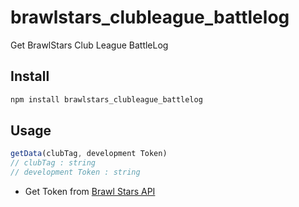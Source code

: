 # brawlstars_clubleague_battlelog

Get BrawlStars Club League BattleLog

## Install
```sh
npm install brawlstars_clubleague_battlelog
```

## Usage
```js
getData(clubTag, development Token)
// clubTag : string
// development Token : string
```

- Get Token from [Brawl Stars API](https://developer.brawlstars.com/#/)